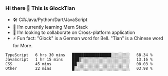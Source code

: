 ### Hi there 👋 This is GlockTian

- 🛠️ C#/Java/Python/Dart/JavaScript
- 🌱 I’m currently learning Mern Stack
- 👯 I’m looking to collaborate on Cross-platform application
- ⚡ Fun fact: "Glock" is a German word for Bell. "Tian" is a Chinese word for More.


<!--START_SECTION:waka-->

```text
TypeScript   6 hrs 30 mins   █████████████████░░░░░░░░   68.34 %
JavaScript   1 hr 15 mins    ███▒░░░░░░░░░░░░░░░░░░░░░   13.16 %
CSS          45 mins         ██░░░░░░░░░░░░░░░░░░░░░░░   08.03 %
Other        22 mins         █░░░░░░░░░░░░░░░░░░░░░░░░   03.98 %
```

<!--END_SECTION:waka-->

<!--
**GlockTian/GlockTian** is a ✨ _special_ ✨ repository because its `README.md` (this file) appears on your GitHub profile.

Here are some ideas to get you started:

- 🔭 I’m currently working on ...
- 🌱 I’m currently learning ...
- 👯 I’m looking to collaborate on ...
- 🤔 I’m looking for help with ...
- 💬 Ask me about ...
- 📫 How to reach me: ...
- 😄 Pronouns: ...
- ⚡ Fun fact: ...
-->

